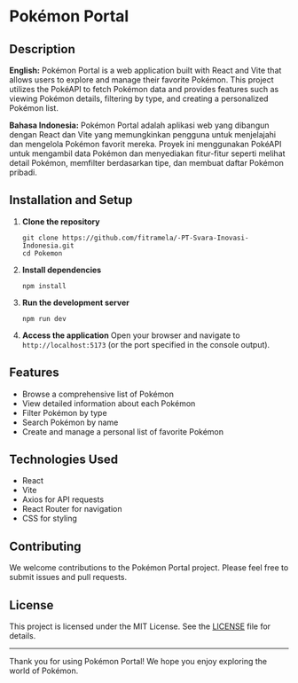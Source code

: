 # Pokémon Portal

## Description

**English:**
Pokémon Portal is a web application built with React and Vite that allows users to explore and manage their favorite Pokémon. This project utilizes the PokéAPI to fetch Pokémon data and provides features such as viewing Pokémon details, filtering by type, and creating a personalized Pokémon list.

**Bahasa Indonesia:**
Pokémon Portal adalah aplikasi web yang dibangun dengan React dan Vite yang memungkinkan pengguna untuk menjelajahi dan mengelola Pokémon favorit mereka. Proyek ini menggunakan PokéAPI untuk mengambil data Pokémon dan menyediakan fitur-fitur seperti melihat detail Pokémon, memfilter berdasarkan tipe, dan membuat daftar Pokémon pribadi.

## Installation and Setup

1. **Clone the repository**
   ```
   git clone https://github.com/fitramela/-PT-Svara-Inovasi-Indonesia.git
   cd Pokemon
   ```

2. **Install dependencies**
   ```
   npm install
   ```

3. **Run the development server**
   ```
   npm run dev
   ```

4. **Access the application**
   Open your browser and navigate to `http://localhost:5173` (or the port specified in the console output).

## Features

- Browse a comprehensive list of Pokémon
- View detailed information about each Pokémon
- Filter Pokémon by type
- Search Pokémon by name
- Create and manage a personal list of favorite Pokémon

## Technologies Used

- React
- Vite
- Axios for API requests
- React Router for navigation
- CSS for styling

## Contributing

We welcome contributions to the Pokémon Portal project. Please feel free to submit issues and pull requests.

## License

This project is licensed under the MIT License. See the [LICENSE](LICENSE) file for details.

---

Thank you for using Pokémon Portal! We hope you enjoy exploring the world of Pokémon.
